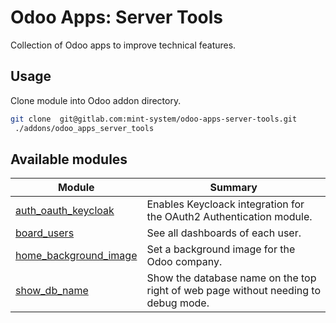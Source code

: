 # Odoo Apps: Server Tools

Collection of Odoo apps to improve technical features.

## Usage

Clone module into Odoo addon directory.

```bash
git clone  git@gitlab.com:mint-system/odoo-apps-server-tools.git
 ./addons/odoo_apps_server_tools
```

## Available modules

| Module                                          | Summary                                                                            |
| ----------------------------------------------- | ---------------------------------------------------------------------------------- |
| [auth_oauth_keycloak](auth_oauth_keycloak/)     | Enables Keycloack integration for the OAuth2 Authentication module.                |
| [board_users](board_users/)                     | See all dashboards of each user.                                                   |
| [home_background_image](home_background_image/) | Set a background image for the Odoo company.                                       |
| [show_db_name](show_db_name/)                   | Show the database name on the top right of web page without needing to debug mode. |
